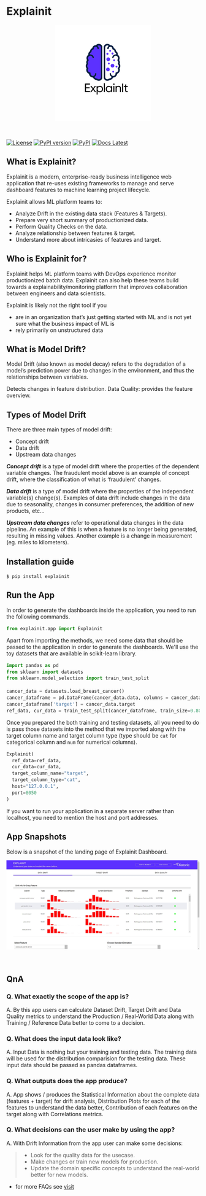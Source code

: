 <!--
Licensed to the Apache Software Foundation (ASF) under one
or more contributor license agreements.  See the NOTICE file
distributed with this work for additional information
regarding copyright ownership.  The ASF licenses this file
to you under the Apache License, Version 2.0 (the
"License"); you may not use this file except in compliance
with the License.  You may obtain a copy of the License at

  http://www.apache.org/licenses/LICENSE-2.0

Unless required by applicable law or agreed to in writing,
software distributed under the License is distributed on an
"AS IS" BASIS, WITHOUT WARRANTIES OR CONDITIONS OF ANY
KIND, either express or implied.  See the License for the
specific language governing permissions and limitations
under the License.
-->

# Explainit

<p align="center">
    <a href="https://katonic.ai/">
      <img src="https://raw.githubusercontent.com/katonic-dev/explainit/master/docs/assets/explainit-logo.png" width="250" hight="180">
    </a>
</p>
<br />

[![License](https://img.shields.io/badge/License-Apache%202.0-blue.svg)](https://opensource.org/licenses/Apache-2.0)
[![PyPI version](https://img.shields.io/pypi/v/explainit.svg)](https://pypi.python.org/pypi/explainit)
[![PyPI](https://img.shields.io/pypi/pyversions/explainit.svg?maxAge=2592000)](https://pypi.python.org/pypi/explainit)
[![Docs Latest](https://img.shields.io/badge/docs-latest-blue.svg)](https://docs.katonic.ai/)

## What is Explainit?
Explainit is a modern, enterprise-ready business intelligence web application that re-uses existing frameworks to manage and serve dashboard features to machine learning project lifecycle.

Explainit allows ML platform teams to:
* Analyze Drift in the existing data stack (Features & Targets).
* Prepare very short summary of productionized data.
* Perform Quality Checks on the data.
* Analyze relationship between features & target.
* Understand more about intricasies of features and target.

## Who is Explainit for?
Explainit helps ML platform teams with DevOps experience monitor productionized batch data. Explainit can also help these teams build towards a explainability/monitoring platform that improves collaboration between engineers and data scientists.

Explainit is likely not the right tool if you
* are in an organization that’s just getting started with ML and is not yet sure what the business impact of ML is
* rely primarily on unstructured data

## What is Model Drift?
Model Drift (also known as model decay) refers to the degradation of a model’s prediction power due to changes in the environment, and thus the relationships between variables.

Detects changes in feature distribution. Data Quality: provides the feature overview.

## Types of Model Drift
There are three main types of model drift:

- Concept drift
- Data drift
- Upstream data changes

***Concept drift*** is a type of model drift where the properties of the dependent variable changes. The fraudulent model above is an example of concept drift, where the classification of what is ‘fraudulent’ changes.

***Data drift*** is a type of model drift where the properties of the independent variable(s) change(s). Examples of data drift include changes in the data due to seasonality, changes in consumer preferences, the addition of new products, etc…

***Upstream data changes*** refer to operational data changes in the data pipeline. An example of this is when a feature is no longer being generated, resulting in missing values. Another example is a change in measurement (eg. miles to kilometers).

## Installation guide
```commandline
$ pip install explainit
```
## Run the App

In order to generate the dashboards inside the application, you need to run the following commands.
```python
from explainit.app import Explainit
```

Apart from importing the methods, we need some data that should be passed to the application in order to generate the dashboards.
We'll use the toy datasets that are available in scikit-learn library.

```python
import pandas as pd
from sklearn import datasets
from sklearn.model_selection import train_test_split

cancer_data = datasets.load_breast_cancer()
cancer_dataframe = pd.DataFrame(cancer_data.data, columns = cancer_data.feature_names)
cancer_dataframe['target'] = cancer_data.target
ref_data, cur_data = train_test_split(cancer_dataframe, train_size=0.80, shuffle=True)
```

Once you prepared the both training and testing datasets, all you need to do is pass those datasets into the method that we imported along with the target column name and target column type (type should be `cat` for categorical column and `num` for numerical columns).

```python
Explainit(
  ref_data=ref_data,
  cur_data=cur_data,
  target_column_name="target",
  target_column_type="cat",
  host="127.0.0.1",
  port=8050
)
```

If you want to run your application in a separate server rather than localhost, you need to mention the host and port addresses.

## App Snapshots
Below is a snapshot of the landing page of Explainit Dashboard.

<p align="center">
      <img src="https://raw.githubusercontent.com/katonic-dev/explainit/master/docs/assets/metrics_row.jpg">
</p>
<br />

## QnA

### Q. What exactly the scope of the app is?
A. By this app users can calculate Dataset Drift, Target Drift and Data Quality metrics to understand the Production / Real-World Data along with Training / Reference Data better to come to a decision.

### Q. What does the input data look like?
A. Input Data is nothing but your training and testing data. The training data will be used for the distribution comparision for the testing data. These input data should be passed as pandas dataframes.

### Q. What outputs does the app produce?
A. App shows / produces the Statistical Information about the complete data (features + target) for drift analysis, Distribution Plots for each of the features to understand the data better, Contribution of each features on the target along with Correlations metrics.

### Q. What decisions can the user make by using the app?
A. With Drift Information from the app user can make some decisions:
> * Look for the quality data for the usecase.
> * Make changes or train new models for production.
> * Update the domain specific concepts to understand the real-world better for new models.

 - for more FAQs see [visit](./docs/faq.md)

